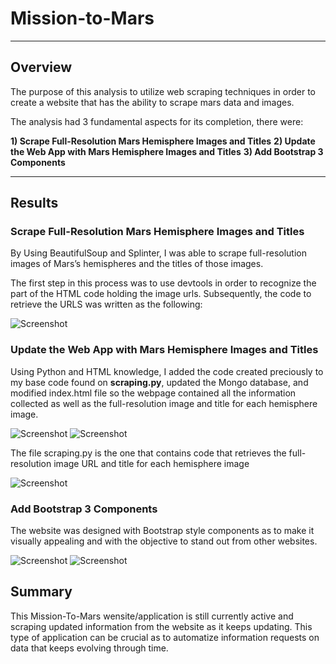 # Mission-to-Mars
----
## Overview

The purpose of this analysis to utilize web scraping techniques in order to create a website that has the ability to scrape mars data and images. 

The analysis had 3 fundamental aspects for its completion, there were:

**1) Scrape Full-Resolution Mars Hemisphere Images and Titles**
**2) Update the Web App with Mars Hemisphere Images and Titles**
**3) Add Bootstrap 3 Components**

----
## Results

### Scrape Full-Resolution Mars Hemisphere Images and Titles

By Using BeautifulSoup and Splinter, I was able to scrape full-resolution images of Mars’s hemispheres and the titles of those images.

The first step in this process was to use devtools in order to recognize the part of the HTML code holding the image urls. Subsequently, the code to retrieve the URLS was written as the following:

![Screenshot](url-scrape)


### Update the Web App with Mars Hemisphere Images and Titles

Using Python and HTML knowledge, I added the code created preciously to my base code found on **scraping.py**, updated the Mongo database, and modified index.html file so the webpage contained all the information collected as well as the full-resolution image and title for each hemisphere image.

![Screenshot](app)
![Screenshot](html)

The file scraping.py is the one that contains code that retrieves the full-resolution image URL and title for each hemisphere image

![Screenshot](scraping)

### Add Bootstrap 3 Components

The website was designed with Bootstrap style components as to make it visually appealing and with the objective to stand out from other websites.


![Screenshot](website1)
![Screenshot](website2)

## Summary 

This Mission-To-Mars wensite/application is still currently active and scraping updated information from the website as it keeps updating. This type of application can be crucial as to automatize information requests on data that keeps evolving through time.